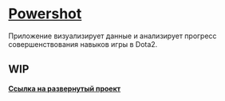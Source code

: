 # [Powershot](https://powershot.netlify.app/)

Приложение визуализирует данные и анализирует прогресс совершенствования навыков игры в Dota2.

## **WIP**

**[Ссылка на развернутый проект](https://powershot.netlify.app/)**
